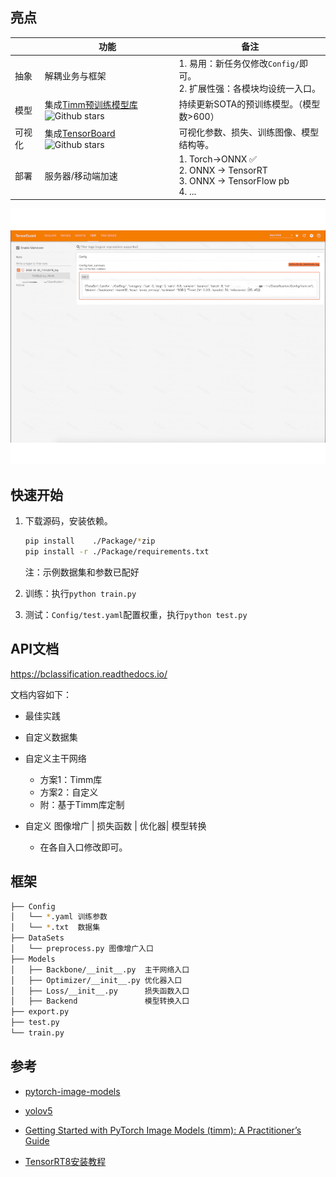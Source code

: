 ## 亮点

|          | 功能                                                         | 备注                                                         |
| -------- | ------------------------------------------------------------ | ------------------------------------------------------------ |
| 抽象     | 解耦业务与框架                                               | 1. 易用：新任务仅修改`Config/`即可。 <br/>2. 扩展性强：各模块均设统一入口。 |
| 模型     | 集成[Timm预训练模型库](https://github.com/rwightman/pytorch-image-models) ![Github stars](https://img.shields.io/github/stars/rwightman/pytorch-image-models.svg) | 持续更新SOTA的预训练模型。（模型数>600）                                   |
| 可视化   | 集成[TensorBoard](https://github.com/tensorflow/tensorboard)![Github stars](https://img.shields.io/github/stars/tensorflow/tensorboard.svg) | 可视化参数、损失、训练图像、模型结构等。                     |
| 部署 | 服务器/移动端加速                                                        | 1. Torch->ONNX ✅<br/>2. ONNX -> TensorRT<br/>3. ONNX -> TensorFlow pb<br/>4. ... |

<div align=center><img src="./Docs/source/imgs/tsdb.gif" ></div>




## 快速开始
1. 下载源码，安装依赖。
    ```bash
    pip install    ./Package/*zip
    pip install -r ./Package/requirements.txt 
    ```
    注：示例数据集和参数已配好

2. 训练：执行`python train.py`
3. 测试：`Config/test.yaml`配置权重，执行`python test.py`

## API文档

https://bclassification.readthedocs.io/ 

文档内容如下：

- 最佳实践

- 自定义数据集

- 自定义主干网络
  - 方案1：Timm库
  - 方案2：自定义
  - 附：基于Timm库定制

- 自定义 图像增广 | 损失函数 | 优化器| 模型转换
  - 在各自入口修改即可。

## 框架

```bash
├── Config
│   └── *.yaml 训练参数
│   └── *.txt  数据集 
├── DataSets
│   └── preprocess.py 图像增广入口
├── Models
│   ├── Backbone/__init__.py  主干网络入口
│   ├── Optimizer/__init__.py 优化器入口
│   ├── Loss/__init__.py      损失函数入口
│   ├── Backend               模型转换入口
├── export.py
├── test.py
└── train.py
```



## 参考
- [pytorch-image-models](https://github.com/rwightman/pytorch-image-models)

- [yolov5](https://github.com/ultralytics/yolov5)

- [Getting Started with PyTorch Image Models (timm): A Practitioner’s Guide](https://towardsdatascience.com/getting-started-with-pytorch-image-models-timm-a-practitioners-guide-4e77b4bf9055)

- [TensorRT8安装教程](https://www.codeleading.com/article/48816068405/)


